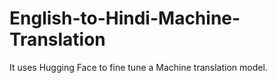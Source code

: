 # English-to-Hindi-Machine-Translation
It uses Hugging Face to fine tune a Machine translation model.
